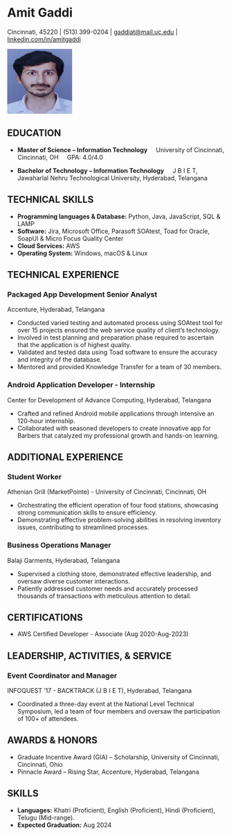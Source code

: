 # Amit Gaddi
Cincinnati, 45220 | (513) 399-0204 | gaddiat@mail.uc.edu | [linkedin.com/in/amitgaddi](linkedin.com/in/amitgaddi)

![Amit's headshot](images/Pic.jpg)

## EDUCATION
- **Master of Science – Information Technology**  
  University of Cincinnati, Cincinnati, OH  
  GPA: 4.0/4.0

- **Bachelor of Technology – Information Technology**  
  J B I E T, Jawaharlal Nehru Technological University, Hyderabad, Telangana

## TECHNICAL SKILLS
- **Programming languages & Database:** Python, Java, JavaScript, SQL & LAMP
- **Software:** Jira, Microsoft Office, Parasoft SOAtest, Toad for Oracle, SoapUI & Micro Focus Quality Center
- **Cloud Services:** AWS
- **Operating System:** Windows, macOS & Linux

## TECHNICAL EXPERIENCE
### Packaged App Development Senior Analyst  
Accenture, Hyderabad, Telangana
- Conducted varied testing and automated process using SOAtest tool for over 15 projects ensured the web service quality of client’s technology.
- Involved in test planning and preparation phase required to ascertain that the application is of highest quality.
- Validated and tested data using Toad software to ensure the accuracy and integrity of the database.
- Mentored and provided Knowledge Transfer for a team of 30 members.

### Android Application Developer - Internship  
Center for Development of Advance Computing, Hyderabad, Telangana
- Crafted and refined Android mobile applications through intensive an 120-hour internship.
- Collaborated with seasoned developers to create innovative app for Barbers that catalyzed my professional growth and hands-on learning.

## ADDITIONAL EXPERIENCE
### Student Worker  
Athenian Grill (MarketPointe) - University of Cincinnati, Cincinnati, OH
- Orchestrating the efficient operation of four food stations, showcasing strong communication skills to ensure efficiency.
- Demonstrating effective problem-solving abilities in resolving inventory issues, contributing to streamlined processes.

### Business Operations Manager  
Balaji Garments, Hyderabad, Telangana
- Supervised a clothing store, demonstrated effective leadership, and oversaw diverse customer interactions.
- Patiently addressed customer needs and accurately processed thousands of transactions with meticulous attention to detail.

## CERTIFICATIONS
- AWS Certified Developer - Associate (Aug 2020-Aug-2023)

## LEADERSHIP, ACTIVITIES, & SERVICE
### Event Coordinator and Manager  
INFOQUEST ’17 - BACKTRACK (J B I E T), Hyderabad, Telangana
- Coordinated a three-day event at the National Level Technical Symposium, led a team of four members and oversaw the participation of 100+ of attendees.

## AWARDS & HONORS
- Graduate Incentive Award (GIA) – Scholarship, University of Cincinnati, Cincinnati, Ohio
- Pinnacle Award – Rising Star, Accenture, Hyderabad, Telangana

## SKILLS
- **Languages:** Khatri (Proficient), English (Proficient), Hindi (Proficient), Telugu (Mid-range).
- **Expected Graduation:** Aug 2024
